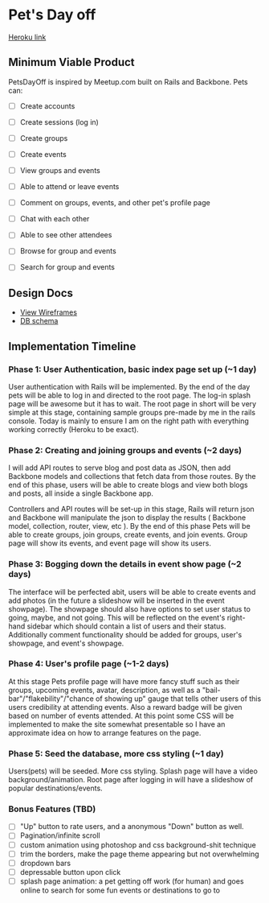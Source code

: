 # Pet's Day off

[Heroku link][heroku]

[heroku]: https://mycapstoneprojectapp.herokuapp.com

## Minimum Viable Product
PetsDayOff is inspired by Meetup.com built on Rails and Backbone. Pets can:

<!-- This is a Markdown checklist. Use it to keep track of your progress! -->

- [ ] Create accounts
- [ ] Create sessions (log in)
- [ ] Create groups
- [ ] Create events
- [ ] View groups and events
- [ ] Able to attend or leave events
- [ ] Comment on groups, events, and other pet's profile page
- [ ] Chat with each other
- [ ] Able to see other attendees
- [ ] Browse for group and events
- [ ] Search for group and events


## Design Docs
* [View Wireframes][views]
* [DB schema][schema]

[views]: ./docs/views.md
[schema]: ./docs/schema.md

## Implementation Timeline

### Phase 1: User Authentication, basic index page set up (~1 day)

User authentication with Rails will be implemented. By the end of the day pets will be able to log in and directed to the root page. The log-in splash page will be awesome but it has to wait. The root page in short will be very simple at this stage, containing sample groups pre-made by me in the rails console. Today is mainly to ensure I am on the right path with everything working correctly (Heroku to be exact).


### Phase 2: Creating and joining groups and events (~2 days)
I will add API routes to serve blog and post data as JSON, then add Backbone
models and collections that fetch data from those routes. By the end of this
phase, users will be able to create blogs and view both blogs and posts, all
inside a single Backbone app.

Controllers and API routes will be set-up in this stage, Rails will return json and Backbone will manipulate the json to display the results ( Backbone model, collection, router, view, etc ). By the end of this phase Pets will be able to create groups, join groups, create events, and join events. Group page will show its events, and event page will show its users.


### Phase 3: Bogging down the details in event show page (~2 days)

The interface will be perfected abit, users will be able to create events and add photos (in the future a slideshow will be inserted in the event showpage). The showpage should also have options to set user status to going, maybe, and not going. This will be reflected on the event's right-hand sidebar which should contain a list of users and their status. Additionally comment functionality should be added for groups, user's showpage, and event's showpage.


### Phase 4: User's profile page (~1-2 days)

At this stage Pets profile page will have more fancy stuff such as their groups, upcoming events, avatar, description, as well as a "bail-bar"/"flakebility"/"chance of showing up" gauge that tells other users of this users credibility at attending events. Also a reward badge will be given based on number of events attended. At this point some CSS will be implemented to make the site somewhat presentable so I have an approximate idea on how to arrange features on the page.


### Phase 5: Seed the database, more css styling (~1 day)
Users(pets) will be seeded. More css styling. Splash page will have a video background/animation. Root page after logging in will have a slideshow of popular destinations/events.


### Bonus Features (TBD)
- [ ] "Up" button to rate users, and a anonymous "Down" button as well.
- [ ] Pagination/infinite scroll
- [ ] custom animation using photoshop and css background-shit technique
- [ ] trim the borders, make the page theme appearing but not overwhelming
- [ ] dropdown bars
- [ ] depressable button upon click
- [ ] splash page animation: a pet getting off work (for human) and goes online to search for some fun events or destinations to go to
